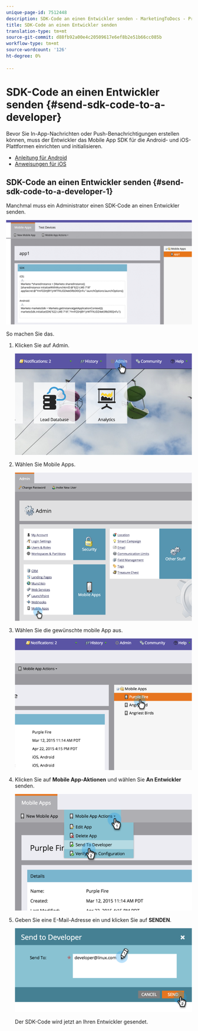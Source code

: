 ```yaml
---
unique-page-id: 7512448
description: SDK-Code an einen Entwickler senden - MarketingToDocs - Produktdokumentation
title: SDK-Code an einen Entwickler senden
translation-type: tm+mt
source-git-commit: d88fb92a00e4c20509617e6ef8b2e51b66cc085b
workflow-type: tm+mt
source-wordcount: '126'
ht-degree: 0%

---
```



# SDK-Code an einen Entwickler senden {#send-sdk-code-to-a-developer}

Bevor Sie In-App-Nachrichten oder Push-Benachrichtigungen erstellen können, muss der Entwickler das Mobile App SDK für die Android- und iOS-Plattformen einrichten und initialisieren.

* [Anleitung für Android](http://developers.marketo.com/documentation/mobile/installation-instructions-on-android/)
* [Anweisungen für iOS](http://developers.marketo.com/documentation/mobile/installation-instructions-on-ios/)

## SDK-Code an einen Entwickler senden {#send-sdk-code-to-a-developer-1}

Manchmal muss ein Administrator einen SDK-Code an einen Entwickler senden.

![](assets/image2016-3-9-16-3a24-3a14.png)

So machen Sie das.

1. Klicken Sie auf Admin.

   ![](assets/image2015-4-22-16-3a12-3a32.png)

1. Wählen Sie Mobile Apps.

   ![](assets/image2015-4-22-16-3a14-3a29.png)

1. Wählen Sie die gewünschte mobile App aus.

   ![](assets/image2015-4-22-16-3a33-3a19.png)

1. Klicken Sie auf **Mobile App-Aktionen** und wählen Sie **An Entwickler** senden.

   ![](assets/image2015-4-22-17-3a13-3a30.png)

1. Geben Sie eine E-Mail-Adresse ein und klicken Sie auf **SENDEN**.

   ![](assets/image2015-4-22-18-3a51-3a54.png)

   Der SDK-Code wird jetzt an Ihren Entwickler gesendet.

